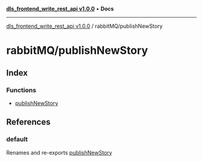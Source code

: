 [**dls_frontend_write_rest_api v1.0.0**](../../README.md) • **Docs**

***

[dls_frontend_write_rest_api v1.0.0](../../modules.md) / rabbitMQ/publishNewStory

# rabbitMQ/publishNewStory

## Index

### Functions

- [publishNewStory](functions/publishNewStory.md)

## References

### default

Renames and re-exports [publishNewStory](functions/publishNewStory.md)
